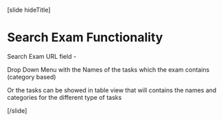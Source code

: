 [slide hideTitle]
# Search Exam Functionality

Search Exam URL field - 

Drop Down Menu with the Names of the tasks which the exam contains
(category based)

Or the tasks can be showed in table view that will contains the names and categories for the different type of tasks

[/slide]